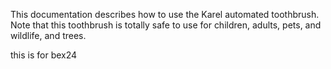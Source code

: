 

This documentation describes how to use the Karel automated
toothbrush.
Note that this toothbrush is totally safe to
use for children, adults, pets, and wildlife, and trees.

this is for bex24

